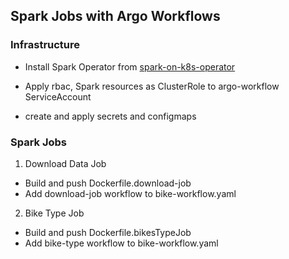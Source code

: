 ## Spark Jobs with Argo Workflows

### Infrastructure
- Install Spark Operator from [spark-on-k8s-operator](https://github.com/GoogleCloudPlatform/spark-on-k8s-operator)

- Apply rbac, Spark resources as ClusterRole to argo-workflow ServiceAccount

- create and apply secrets and configmaps

### Spark Jobs
1. Download Data Job 
 - Build and push Dockerfile.download-job
 - Add download-job workflow to bike-workflow.yaml

2. Bike Type Job
 - Build and push Dockerfile.bikesTypeJob
 - Add bike-type workflow to bike-workflow.yaml
